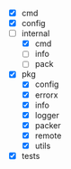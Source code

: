 - [x] cmd
- [x] config
- [ ] internal
  - [x] cmd
  - [ ] info
  - [ ] pack
- [x] pkg
  - [x] config
  - [x] errorx
  - [x] info
  - [x] logger
  - [x] packer
  - [x] remote
  - [x] utils
- [x] tests
